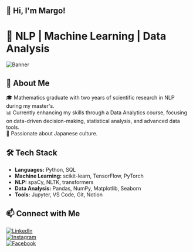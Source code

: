 ## 👋 Hi, I'm Margo!

# 🚀 NLP | Machine Learning | Data Analysis  

![Banner](https://github.com/user-attachments/assets/3aae1788-6735-4435-b977-d3c813d0e9e3)


## 👋 About Me  
🎓 Mathematics graduate with two years of scientific research in NLP during my master's.  
📊 Currently enhancing my skills through a Data Analytics course, focusing on data-driven decision-making, statistical analysis, and advanced data tools.  
🌸 Passionate about Japanese culture.  

## 🛠️ Tech Stack  
- **Languages:** Python, SQL  
- **Machine Learning:** scikit-learn, TensorFlow, PyTorch  
- **NLP:** spaCy, NLTK, transformers  
- **Data Analysis:** Pandas, NumPy, Matplotlib, Seaborn  
- **Tools:** Jupyter, VS Code, Git, Notion  


## 📫 Connect with Me  
[![LinkedIn](https://img.shields.io/badge/LinkedIn-blue?logo=linkedin)](wwww.linkedin.com/in/margo-tiamanova-347914245)   
[![Instagram](https://img.shields.io/badge/Instagram-E4405F?logo=instagram&logoColor=white)](https://www.instagram.com/tyamanovarita)  
[![Facebook](https://img.shields.io/badge/Facebook-1877F2?logo=facebook&logoColor=white)](https://www.facebook.com/margaretzav)  

